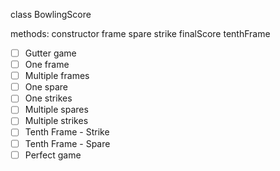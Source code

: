 class BowlingScore

methods:
constructor
frame
spare
strike
finalScore
tenthFrame

- [ ] Gutter game
- [ ] One frame
- [ ] Multiple frames
- [ ] One spare
- [ ] One strikes
- [ ] Multiple spares
- [ ] Multiple strikes
- [ ] Tenth Frame - Strike
- [ ] Tenth Frame - Spare
- [ ] Perfect game
